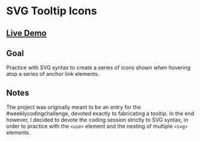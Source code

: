 # SVG Tooltip Icons

## [Live Demo](https://codepen.io/borntofrappe/pen/OYBNgX)

## Goal

Practice with SVG syntax to create a series of icons shown when hovering atop a series of anchor link elements.

## Notes

The project was originally meant to be an entry for the #weeklycodingchallenge, devoted exactly to fabricating a tooltip. In the end however, I decided to devote the coding session strictly to SVG syntax, in order to practice with the `<use>` element and the nesting of multiple `<svg>` elements.